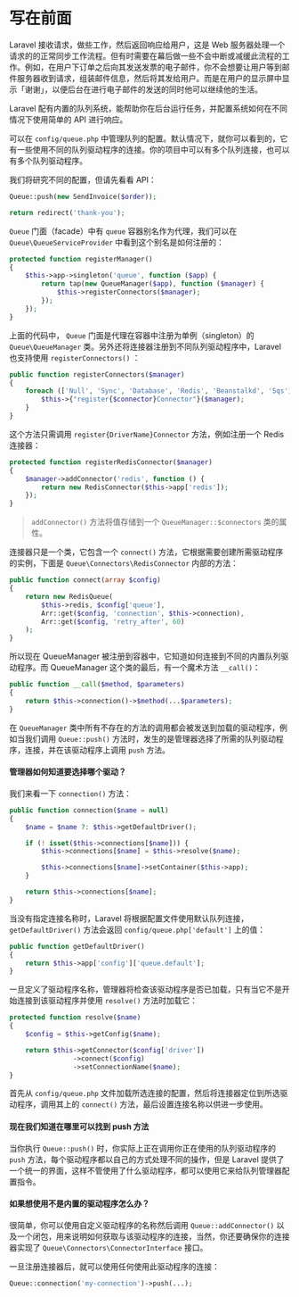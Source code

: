 # 写在前面

Laravel 接收请求，做些工作，然后返回响应给用户，这是 Web 服务器处理一个请求的的正常同步工作流程。但有时需要在幕后做一些不会中断或减缓此流程的工作。例如，在用户下订单之后向其发送发票的电子邮件，你不会想要让用户等到邮件服务器收到请求，组装邮件信息，然后将其发给用户。而是在用户的显示屏中显示「谢谢」，以便后台在进行电子邮件的发送的同时他可以继续他的生活。

Laravel 配有内置的队列系统，能帮助你在后台运行任务，并配置系统如何在不同情况下使用简单的 API 进行响应。

可以在 `config/queue.php` 中管理队列的配置。默认情况下，就你可以看到的，它有一些使用不同的队列驱动程序的连接。你的项目中可以有多个队列连接，也可以有多个队列驱动程序。

我们将研究不同的配置，但请先看看 API：

```php
Queue::push(new SendInvoice($order));

return redirect('thank-you');
```

`Queue` 门面（facade）中有 `queue` 容器别名作为代理，我们可以在 `Queue\QueueServiceProvider` 中看到这个别名是如何注册的：

```php
protected function registerManager()
{
    $this->app->singleton('queue', function ($app) {
        return tap(new QueueManager($app), function ($manager) {
            $this->registerConnectors($manager);
        });
    });
}
```

上面的代码中， `Queue` 门面是代理在容器中注册为单例（singleton）的  `Queue\QueueManager` 类。另外还将连接器注册到不同队列驱动程序中，Laravel 也支持使用 `registerConnectors()` ：

```php
public function registerConnectors($manager)
{
    foreach (['Null', 'Sync', 'Database', 'Redis', 'Beanstalkd', 'Sqs'] as $connector) {
        $this->{"register{$connector}Connector"}($manager);
    }
}
```

这个方法只需调用 `register{DriverName}Connector` 方法，例如注册一个 Redis 连接器：

```php
protected function registerRedisConnector($manager)
{
    $manager->addConnector('redis', function () {
        return new RedisConnector($this->app['redis']);
    });
}
```

> `addConnector()` 方法将值存储到一个 `QueueManager::$connectors` 类的属性。

连接器只是一个类，它包含一个 `connect()` 方法，它根据需要创建所需驱动程序的实例，下面是 `Queue\Connectors\RedisConnector` 内部的方法：

```php
public function connect(array $config)
{
    return new RedisQueue(
        $this->redis, $config['queue'],
        Arr::get($config, 'connection', $this->connection),
        Arr::get($config, 'retry_after', 60)
    );
}
```

所以现在 QueueManager 被注册到容器中，它知道如何连接到不同的内置队列驱动程序。而 QueueManager 这个类的最后，有一个魔术方法 `__call()`：

```php
public function __call($method, $parameters)
{
    return $this->connection()->$method(...$parameters);
}
```

在 `QueueManager` 类中所有不存在的方法的调用都会被发送到加载的驱动程序，例如当我们调用 `Queue::push()` 方法时，发生的是管理器选择了所需的队列驱动程序，连接，并在该驱动程序上调用 `push` 方法。

#### 管理器如何知道要选择哪个驱动？

我们来看一下 `connection()` 方法：

```php
public function connection($name = null)
{
    $name = $name ?: $this->getDefaultDriver();

    if (! isset($this->connections[$name])) {
        $this->connections[$name] = $this->resolve($name);

        $this->connections[$name]->setContainer($this->app);
    }

    return $this->connections[$name];
}
```

当没有指定连接名称时，Laravel 将根据配置文件使用默认队列连接， `getDefaultDriver()` 方法会返回 `config/queue.php['default']` 上的值：

```php
public function getDefaultDriver()
{
    return $this->app['config']['queue.default'];
}
```

一旦定义了驱动程序名称，管理器将检查该驱动程序是否已加载，只有当它不是开始连接到该驱动程序并使用 `resolve()` 方法时加载它：

```php
protected function resolve($name)
{
    $config = $this->getConfig($name);

    return $this->getConnector($config['driver'])
                ->connect($config)
                ->setConnectionName($name);
}
```

首先从 `config/queue.php` 文件加载所选连接的配置，然后将连接器定位到所选驱动程序，调用其上的 `connect()` 方法，最后设置连接名称以供进一步使用。

#### 现在我们知道在哪里可以找到 push 方法

当你执行 `Queue::push()` 时，你实际上正在调用你正在使用的队列驱动程序的 `push`  方法，每个驱动程序都以自己的方式处理不同的操作，但是 Laravel 提供了一个统一的界面，这样不管使用了什么驱动程序，都可以使用它来给队列管理器配置指令。

#### 如果想使用不是内置的驱动程序怎么办？

很简单，你可以使用自定义驱动程序的名称然后调用 `Queue::addConnector()` 以及一个闭包，用来说明如何获取与该驱动程序的连接，当然，你还要确保你的连接器实现了 `Queue\Connectors\ConnectorInterface` 接口。

一旦注册连接器后，就可以使用任何使用此驱动程序的连接：

```php
Queue::connection('my-connection')->push(...);
```
